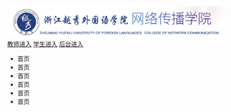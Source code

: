 <html>
<head>
<meta charset="utf-8">
<title>网传官网</title>
<link rel="stylesheet" type="text/css" href="style.css" />
</head>

<body>
<div class="content">
	<div class="header">
    	<img src="logo.png">
        <div class="quickLink">
            <a href="#">教师进入</a>
            <a href="#">学生进入</a>
            <a href="#">后台进入</a>
        </div>
    </div>
</div>

<div class="nav">
   <nav>
      <ul>
         <a>
                  <li>首页</li>
                  <li>首页</li>
                  <li>首页</li>
                  <li>首页</li>
                  <li>首页</li>
                  <li>首页</li>
         </a>
     </ul>
   </nav>
</div>
</body>
</html>
